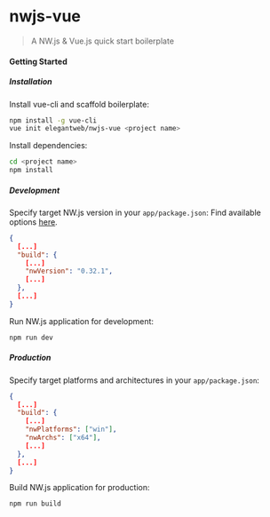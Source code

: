 # nwjs-vue

> A NW.js & Vue.js quick start boilerplate

#### Getting Started

##### Installation

Install vue-cli and scaffold boilerplate:

``` bash
npm install -g vue-cli
vue init elegantweb/nwjs-vue <project name>
```

Install dependencies:

``` bash
cd <project name>
npm install
```

##### Development

Specify target NW.js version in your `app/package.json`:
Find available options [here](https://github.com/evshiron/nwjs-builder-phoenix).

``` json
{
  [...]
  "build": {
    [...]
    "nwVersion": "0.32.1",
    [...]
  },
  [...]
}
```

Run NW.js application for development:

``` bash
npm run dev
```

##### Production

Specify target platforms and architectures in your `app/package.json`:

``` json
{
  [...]
  "build": {
    [...]
    "nwPlatforms": ["win"],
    "nwArchs": ["x64"],
    [...]
  },
  [...]
}
```

Build NW.js application for production:

``` bash
npm run build
```
